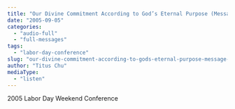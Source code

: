 ```yaml
---
title: "Our Divine Commitment According to God’s Eternal Purpose (Message 5)"
date: "2005-09-05"
categories: 
  - "audio-full"
  - "full-messages"
tags: 
  - "labor-day-conference"
slug: "our-divine-commitment-according-to-gods-eternal-purpose-message-5"
author: "Titus Chu"
mediaType: 
  - "listen"
---
```


2005 Labor Day Weekend Conference
